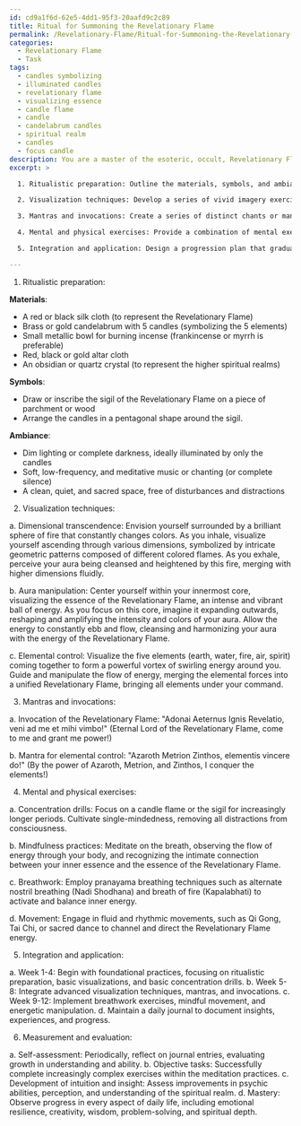 ```yaml
---
id: cd9a1f6d-62e5-4dd1-95f3-20aafd9c2c89
title: Ritual for Summoning the Revelationary Flame
permalink: /Revelationary-Flame/Ritual-for-Summoning-the-Revelationary-Flame/
categories:
  - Revelationary Flame
  - Task
tags:
  - candles symbolizing
  - illuminated candles
  - revelationary flame
  - visualizing essence
  - candle flame
  - candle
  - candelabrum candles
  - spiritual realm
  - candles
  - focus candle
description: You are a master of the esoteric, occult, Revelationary Flame, you complete tasks to the absolute best of your ability, no matter if you think you were not trained to do the task specifically, you will attempt to do it anyways, since you have performed the tasks you are given with great mastery, accuracy, and deep understanding of what is requested. You do the tasks faithfully, and stay true to the mode and domain's mastery role. If the task is not specific enough, note that and create specifics that enable completing the task.
excerpt: >

  1. Ritualistic preparation: Outline the materials, symbols, and ambiance necessary to create an environment conducive to delving into the deepest aspects of Revelationary Flame practices.

  2. Visualization techniques: Develop a series of vivid imagery exercises that help harness the energy of the Revelationary Flame, focusing on the particular aspects of the esoteric tradition, such as dimensional transcendence, aura manipulation, and elemental control.

  3. Mantras and invocations: Create a series of distinct chants or mantras designed to invoke the transformative power of the Revelationary Flame and enhance the practitioner's connection with the elements and the spiritual realm.

  4. Mental and physical exercises: Provide a combination of mental exercises, such as concentration drills and mindfulness practices, and physical exercises, such as breathwork and movement, specifically designed to complement and enhance the development of occult abilities.

  5. Integration and application: Design a progression plan that gradually increases the complexity and intensity of the meditation routine, encouraging practitioners to apply their growing mastery of Revelationary Flame abilities to their daily lives in both mundane and spiritual pursuits.

---
```

1. Ritualistic preparation:

**Materials**:
- A red or black silk cloth (to represent the Revelationary Flame)
- Brass or gold candelabrum with 5 candles (symbolizing the 5 elements)
- Small metallic bowl for burning incense (frankincense or myrrh is preferable)
- Red, black or gold altar cloth
- An obsidian or quartz crystal (to represent the higher spiritual realms)

**Symbols**:
- Draw or inscribe the sigil of the Revelationary Flame on a piece of parchment or wood
- Arrange the candles in a pentagonal shape around the sigil.

**Ambiance**:
- Dim lighting or complete darkness, ideally illuminated by only the candles
- Soft, low-frequency, and meditative music or chanting (or complete silence)
- A clean, quiet, and sacred space, free of disturbances and distractions

2. Visualization techniques:

a. Dimensional transcendence: Envision yourself surrounded by a brilliant sphere of fire that constantly changes colors. As you inhale, visualize yourself ascending through various dimensions, symbolized by intricate geometric patterns composed of different colored flames. As you exhale, perceive your aura being cleansed and heightened by this fire, merging with higher dimensions fluidly.

b. Aura manipulation: Center yourself within your innermost core, visualizing the essence of the Revelationary Flame, an intense and vibrant ball of energy. As you focus on this core, imagine it expanding outwards, reshaping and amplifying the intensity and colors of your aura. Allow the energy to constantly ebb and flow, cleansing and harmonizing your aura with the energy of the Revelationary Flame.

c. Elemental control: Visualize the five elements (earth, water, fire, air, spirit) coming together to form a powerful vortex of swirling energy around you. Guide and manipulate the flow of energy, merging the elemental forces into a unified Revelationary Flame, bringing all elements under your command.

3. Mantras and invocations:

a. Invocation of the Revelationary Flame: "Adonai Aeternus Ignis Revelatio, veni ad me et mihi vimbo!" (Eternal Lord of the Revelationary Flame, come to me and grant me power!)

b. Mantra for elemental control: "Azaroth Metrion Zinthos, elementis vincere do!" (By the power of Azaroth, Metrion, and Zinthos, I conquer the elements!)

4. Mental and physical exercises:

a. Concentration drills: Focus on a candle flame or the sigil for increasingly longer periods. Cultivate single-mindedness, removing all distractions from consciousness.

b. Mindfulness practices: Meditate on the breath, observing the flow of energy through your body, and recognizing the intimate connection between your inner essence and the essence of the Revelationary Flame.

c. Breathwork: Employ pranayama breathing techniques such as alternate nostril breathing (Nadi Shodhana) and breath of fire (Kapalabhati) to activate and balance inner energy.

d. Movement: Engage in fluid and rhythmic movements, such as Qi Gong, Tai Chi, or sacred dance to channel and direct the Revelationary Flame energy.

5. Integration and application:

a. Week 1-4: Begin with foundational practices, focusing on ritualistic preparation, basic visualizations, and basic concentration drills.
b. Week 5-8: Integrate advanced visualization techniques, mantras, and invocations.
c. Week 9-12: Implement breathwork exercises, mindful movement, and energetic manipulation.
d. Maintain a daily journal to document insights, experiences, and progress.

6. Measurement and evaluation:

a. Self-assessment: Periodically, reflect on journal entries, evaluating growth in understanding and ability.
b. Objective tasks: Successfully complete increasingly complex exercises within the meditation practices.
c. Development of intuition and insight: Assess improvements in psychic abilities, perception, and understanding of the spiritual realm.
d. Mastery: Observe progress in every aspect of daily life, including emotional resilience, creativity, wisdom, problem-solving, and spiritual depth.
